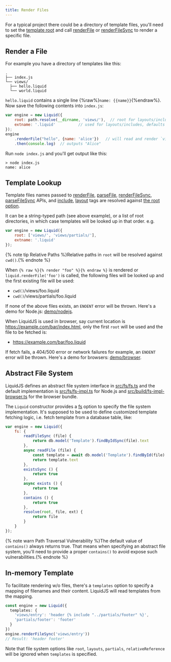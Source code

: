 ```yaml
---
title: Render Files
---
```


For a typical project there could be a directory of template files, you'll need to set the [template root][root] and call [renderFile][renderFile] or [renderFileSync][renderFileSync] to render a specific file.

## Render a File

For example you have a directory of templates like this:

```
.
├── index.js
└── views/
  ├── hello.liquid
  └── world.liquid
```

`hello.liquid` contains a single line {%raw%}`name: {{name}}`{%endraw%}.
Now save the following contents into `index.js`:

```javascript
var engine = new Liquid({
    root: path.resolve(__dirname, 'views/'),  // root for layouts/includes lookup
    extname: '.liquid'          // used for layouts/includes, defaults ""
});
engine
    .renderFile("hello", {name: 'alice'})   // will read and render `views/hello.liquid`
    .then(console.log)  // outputs "Alice"
```

Run `node index.js` and you'll get output like this:

```
> node index.js
name: alice
```

## Template Lookup

Template files names passed to [renderFile][renderFile], [parseFile][parseFile], [renderFileSync][renderFileSync], [parseFileSync][parseFileSync] APIs,
and [include][include], [layout][layout] tags are resolved against [the root option][root].

It can be a string-typed path (see above example), or a list of root directories, in which case templates will be looked up in that order. e.g.

```javascript
var engine = new Liquid({
    root: ['views/', 'views/partials/'],
    extname: '.liquid'
});
```

{% note tip Relative Paths %}Relative paths in <code>root</code> will be resolved against <code>cwd()</code>.{% endnote %}

When `{% raw %}{% render "foo" %}{% endraw %}` is rendered or `liquid.renderFile('foo')` is called, the following files will be looked up and the first existing file will be used:

- `cwd()`/views/foo.liquid
- `cwd()`/views/partials/foo.liquid

If none of the above files exists, an `ENOENT` error will be thrown. Here's a demo for Node.js: [demo/nodejs](https://github.com/harttle/liquidjs/tree/master/demo/nodejs).

When LiquidJS is used in browser, say current location is <https://example.com/bar/index.html>, only the first `root` will be used and the file to be fetched is:

- <https://example.com/bar/foo.liquid>

If fetch fails, a 404/500 error or network failures for example, an `ENOENT` error will be thrown.
Here's a demo for browsers: [demo/browser](https://github.com/harttle/liquidjs/tree/master/demo/browser).

## Abstract File System

LiquidJS defines an abstract file system interface in [src/fs/fs.ts][ifs] and the default implementation is [src/fs/fs-impl.ts][fs-node] for Node.js and [src/build/fs-impl-browser.ts][fs-browser] for the browser bundle.

The `Liquid` constructor provides a [fs][fs] option to specify the file system implementation. It's supposed to be used to define customized template fetching logic, i.e. fetch template from a database table, like:

```javascript
var engine = new Liquid({
    fs: {
        readFileSync (file) {
            return db.model('Template').findByIdSync(file).text
        },
        async readFile (file) {
            const template = await db.model('Template').findById(file)
            return template.text
        },
        existsSync () {
            return true
        },
        async exists () {
            return true
        },
        contains () {
            return true
        },
        resolve(root, file, ext) {
            return file
        }
    }
});
```

{% note warn Path Traversal Vulnerability %}The default value of <code>contains()</code> always returns true. That means when specifying an abstract file system, you'll need to provide a proper <code>contains()</code> to avoid expose such vulnerabilities.{% endnote %}

## In-memory Template

To facilitate rendering w/o files, there's a `templates` option to specify a mapping of filenames and their content. LiquidJS will read templates from the mapping.

```typescript
const engine = new Liquid({
  templates: {
    'views/entry': 'header {% include "../partials/footer" %}',
    'partials/footer': 'footer'
  }
})
engine.renderFileSync('views/entry'))
// Result: 'header footer'
```

Note that file system options like `root`, `layouts`, `partials`, `relativeReference` will be ignored when `templates` is specified.

[fs]: /api/interfaces/LiquidOptions.html#fs
[ifs]: /api/interfaces/FS.html
[fs-node]: https://github.com/harttle/liquidjs/blob/master/src/fs/fs-impl.ts
[fs-browser]: https://github.com/harttle/liquidjs/blob/master/src/fs/fs-impl-browser.ts
[layout]: https://help.shopify.com/en/themes/liquid/tags/theme-tags#layout
[include]: https://help.shopify.com/themes/liquid/tags/theme-tags#include
[renderFile]: /api/classes/Liquid.html#renderFile
[renderFileSync]: /api/classes/Liquid.html#renderFileSync
[parseFile]: /api/classes/Liquid.html#parseFile
[parseFileSync]: /api/classes/Liquid.html#parseFileSync
[root]: /api/interfaces/LiquidOptions.html#root
